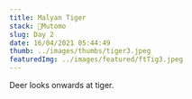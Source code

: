 ```yaml
---
title: Malyan Tiger
stack: 📍Mutomo
slug: Day 2
date: 16/04/2021 05:44:49
thumb: ../images/thumbs/tiger3.jpeg
featuredImg: ../images/featured/ftTig3.jpeg
---
```

Deer looks onwards at tiger.